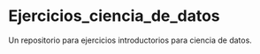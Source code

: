 # Ejercicios_ciencia_de_datos
Un repositorio para ejercicios introductorios para ciencia de datos. 
